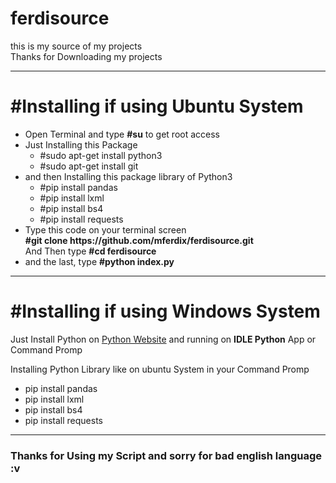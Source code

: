 # ferdisource
this is my source of my projects <br>
Thanks for Downloading my projects

<hr>

<h1>#Installing if using Ubuntu System</h1>
<ul>
  <li>Open Terminal and type <b>#su</b> to get root access</li>
  <li>
      Just Installing this Package
      <ul>
        <li>#sudo apt-get install python3</li>
        <li>#sudo apt-get install git</li>
      </ul>
  </li>
  <li>
      and then Installing this package library of Python3
      <ul>
        <li>#pip install pandas</li>
        <li>#pip install lxml</li>
        <li>#pip install bs4</li>
        <li>#pip install requests</li>
      </ul>
  </li>
  <li>
      Type this code on your terminal screen<br>
      <b>#git clone https://github.com/mferdix/ferdisource.git</b><br>
      And Then type <b>#cd ferdisource</b>
  </li>
  <li>
      and the last, type <b>#python index.py</b>
  </li>
  
</ul>

<hr>

<h1>#Installing if using Windows System</h1>
<p>Just Install Python on <a href="https://www.python.org/downloads/">Python Website</a> and running on <b>IDLE Python</b> App or Command Promp</p>
<p>Installing Python Library like on ubuntu System in your Command Promp
  <ul>
        <li>pip install pandas</li>
        <li>pip install lxml</li>
        <li>pip install bs4</li>
        <li>pip install requests</li>
      </ul>
      </p>

<hr>

<h3>Thanks for Using my Script and sorry for bad english language :v</h3>
